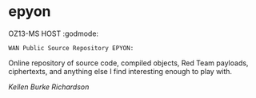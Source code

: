# epyon

OZ13-MS HOST :godmode:

    WAN Public Source Repository EPYON:

  Online repository of source code, compiled objects, Red Team payloads, ciphertexts, and anything else I find interesting enough to play with.

*Kellen Burke Richardson*

